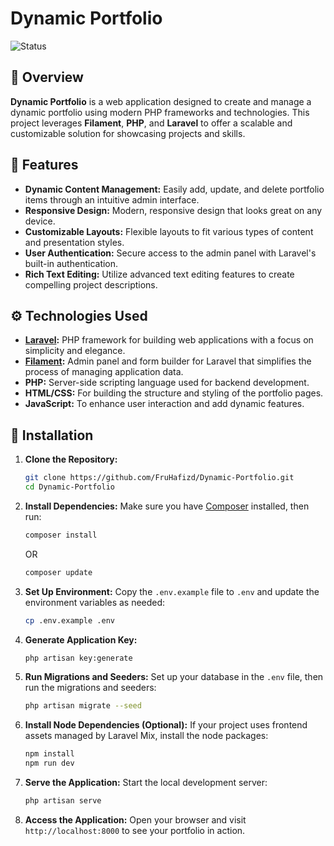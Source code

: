 # Dynamic Portfolio

![Status](https://img.shields.io/badge/Status-In%20Progress-yellow.svg)

## 📖 Overview
**Dynamic Portfolio** is a web application designed to create and manage a dynamic portfolio using modern PHP frameworks and technologies. This project leverages **Filament**, **PHP**, and **Laravel** to offer a scalable and customizable solution for showcasing projects and skills.

## 🚀 Features
- **Dynamic Content Management:** Easily add, update, and delete portfolio items through an intuitive admin interface.
- **Responsive Design:** Modern, responsive design that looks great on any device.
- **Customizable Layouts:** Flexible layouts to fit various types of content and presentation styles.
- **User Authentication:** Secure access to the admin panel with Laravel's built-in authentication.
- **Rich Text Editing:** Utilize advanced text editing features to create compelling project descriptions.

## ⚙️ Technologies Used
- **[Laravel](https://laravel.com/):** PHP framework for building web applications with a focus on simplicity and elegance.
- **[Filament](https://filamentphp.com/):** Admin panel and form builder for Laravel that simplifies the process of managing application data.
- **PHP:** Server-side scripting language used for backend development.
- **HTML/CSS:** For building the structure and styling of the portfolio pages.
- **JavaScript:** To enhance user interaction and add dynamic features.

## 🔨 Installation

1. **Clone the Repository:**
   ```bash
   git clone https://github.com/FruHafizd/Dynamic-Portfolio.git
   cd Dynamic-Portfolio
   ```

2. **Install Dependencies:**
   Make sure you have [Composer](https://getcomposer.org/) installed, then run:
   ```bash
   composer install
   ```
   OR
   ```bash
   composer update
   ```
3. **Set Up Environment:**
   Copy the `.env.example` file to `.env` and update the environment variables as needed:
   ```bash
   cp .env.example .env
   ```

4. **Generate Application Key:**
   ```bash
   php artisan key:generate
   ```

5. **Run Migrations and Seeders:**
   Set up your database in the `.env` file, then run the migrations and seeders:
   ```bash
   php artisan migrate --seed
   ```

6. **Install Node Dependencies (Optional):**
   If your project uses frontend assets managed by Laravel Mix, install the node packages:
   ```bash
   npm install
   npm run dev
   ```

7. **Serve the Application:**
   Start the local development server:
   ```bash
   php artisan serve
   ```

8. **Access the Application:**
   Open your browser and visit `http://localhost:8000` to see your portfolio in action.
